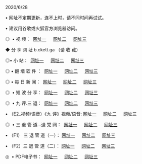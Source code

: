 <p>2020/6/28
<p>• 网址不定期更新，连不上时，请不同时间再试试。
<p>• 建议用谷歌或火狐官方浏览器访问。
<p>◎  • 视 频： 
<a href="http://ecw.csso.cam/" target="_blank">网址一</a> 　 
<a href="http://ebw.csso.cam/" target="_blank">网址二</a> 　 
<a href="http://eaw.csso.cam/b.html" target="_blank">网址三</a>
<p>◆ 分 享 网 址  b.ckett.ga  （请 收 藏） </p>

<p>◎•  小 站：  
<a href="http://ecw.csso.cam/f.html" target="_blank">网址一</a> 　 
<a href="http://ebw.csso.cam/h.html" target="_blank">网址二</a> 　 
<a href="http://eaw.csso.cam/k/" target="_blank">网址三</a></p><p>

<p>◎  • 翻 墙 软 件 ：  
<a href="http://ecw.csso.cam/ff/" target="_blank">网址一</a> 　 
<a href="http://ebw.csso.cam/s/read/a1_nd.html" target="_blank">网址二</a> 　 
<a href="http://eaw.csso.cam/ff/index.html" target="_blank">网址三</a></p>
<p>◎  • 每 日 新 闻：  
<a href="http://ecw.csso.cam/day/" target="_blank">网址一</a> 　 
<a href="http://ebw.csso.cam/day/" target="_blank">网址二</a> 　 
<a href="http://eaw.csso.cam/day/index.html" target="_blank">网址三</a></p>
<p>◎   • 短 波 分 享：  
<a href="http://ecw.csso.cam/h/" target="_blank">网址一</a> 　 
<a href="http://eaw.csso.cam/h/" target="_blank">网址二</a> 　 
<a href="http://ebw.csso.cam/h/index.html" target="_blank">网址三</a></p>
<p>◎   • 九 评.三 退：  
<a href="http://ecw.csso.cam/t/" target="_blank">网址一</a> 　 
<a href="http://eaw.csso.cam/v2/index.html" target="_blank">网址二</a> 　 
<a href="http://ebw.csso.cam/tt/index.html" target="_blank">网址三</a> 　</p>
<p>  • （E2_视频/语音）《九 评》视频/语音: 
<a href="http://ecw.csso.cam/7738.html" target="_blank">网址一</a> 　 
<a href="http://eaw.csso.cam/7614.html" target="_blank">网址二</a> 　 
<a href="http://ebw.csso.cam/7633.html" target="_blank">网址三</a></p>
<p>◎   • 三 退 管 道...退 党 网：  
<a href="http://ecw.csso.cam/go/td1.html" target="_blank">网址一</a> 　 
<a href="http://eaw.csso.cam/go/td2.html" target="_blank">网址二</a> 　 
<a href="http://ebw.csso.cam/go/td3.html" target="_blank">网址三</a></p>
<p>  • （F1） 三 退 管 道（一）： 
<a href="http://ecw.csso.cam/dd/" target="_blank">网址一</a> 　 
<a href="http://eaw.csso.cam/s/read/a1_tdx.html" target="_blank">网址二</a> 　 
<a href="http://ebw.csso.cam/dd/" target="_blank">网址三</a></p>
<p>  • （F2）三 退 管 道（二）： 
<a href="http://eaw.csso.cam/d/" target="_blank">网址一</a> 　 
<a href="http://ecw.csso.cam/d/index.html" target="_blank">网址二</a> 　 
<a href="http://ebw.csso.cam/d/" target="_blank">网址三</a></p>
<p>◎   • PDF电子书：  
<a href="http://ecw.csso.cam/p/" target="_blank">网址一</a> 　 
<a href="http://ebw.csso.cam/p/index.html" target="_blank">网址二</a> 　 
<a href="http://eaw.csso.cam/p/" target="_blank">网址三</a></p>
